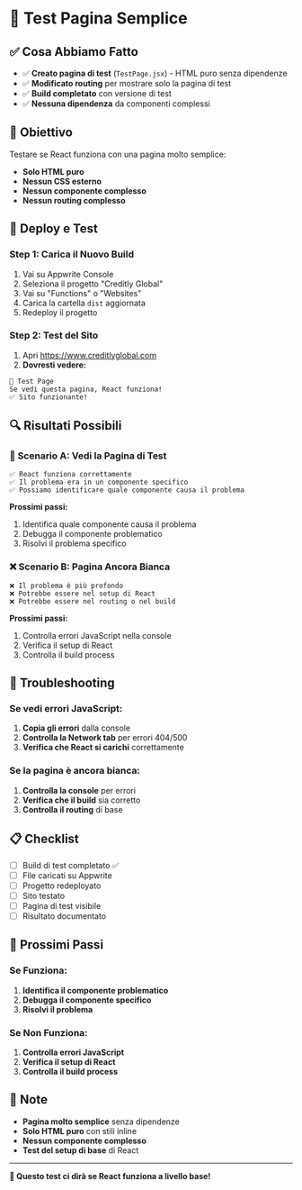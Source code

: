 # 🧪 Test Pagina Semplice

## ✅ Cosa Abbiamo Fatto

- ✅ **Creato pagina di test** (`TestPage.jsx`) - HTML puro senza dipendenze
- ✅ **Modificato routing** per mostrare solo la pagina di test
- ✅ **Build completato** con versione di test
- ✅ **Nessuna dipendenza** da componenti complessi

## 🎯 Obiettivo

Testare se React funziona con una pagina molto semplice:
- **Solo HTML puro**
- **Nessun CSS esterno**
- **Nessun componente complesso**
- **Nessun routing complesso**

## 🚀 Deploy e Test

### Step 1: Carica il Nuovo Build
1. Vai su Appwrite Console
2. Seleziona il progetto "Creditly Global"
3. Vai su "Functions" o "Websites"
4. Carica la cartella `dist` aggiornata
5. Redeploy il progetto

### Step 2: Test del Sito
1. Apri https://www.creditlyglobal.com
2. **Dovresti vedere:**

```
🧪 Test Page
Se vedi questa pagina, React funziona!
✅ Sito funzionante!
```

## 🔍 Risultati Possibili

### 🎉 **Scenario A: Vedi la Pagina di Test**
```
✅ React funziona correttamente
✅ Il problema era in un componente specifico
✅ Possiamo identificare quale componente causa il problema
```

**Prossimi passi:**
1. Identifica quale componente causa il problema
2. Debugga il componente problematico
3. Risolvi il problema specifico

### ❌ **Scenario B: Pagina Ancora Bianca**
```
❌ Il problema è più profondo
❌ Potrebbe essere nel setup di React
❌ Potrebbe essere nel routing o nel build
```

**Prossimi passi:**
1. Controlla errori JavaScript nella console
2. Verifica il setup di React
3. Controlla il build process

## 🐛 Troubleshooting

### Se vedi errori JavaScript:
1. **Copia gli errori** dalla console
2. **Controlla la Network tab** per errori 404/500
3. **Verifica che React si carichi** correttamente

### Se la pagina è ancora bianca:
1. **Controlla la console** per errori
2. **Verifica che il build** sia corretto
3. **Controlla il routing** di base

## 📋 Checklist

- [ ] Build di test completato ✅
- [ ] File caricati su Appwrite
- [ ] Progetto redeployato
- [ ] Sito testato
- [ ] Pagina di test visibile
- [ ] Risultato documentato

## 🎯 Prossimi Passi

### Se Funziona:
1. **Identifica il componente problematico**
2. **Debugga il componente specifico**
3. **Risolvi il problema**

### Se Non Funziona:
1. **Controlla errori JavaScript**
2. **Verifica il setup di React**
3. **Controlla il build process**

## 📝 Note

- **Pagina molto semplice** senza dipendenze
- **Solo HTML puro** con stili inline
- **Nessun componente complesso**
- **Test del setup di base** di React

---

**🧪 Questo test ci dirà se React funziona a livello base!** 